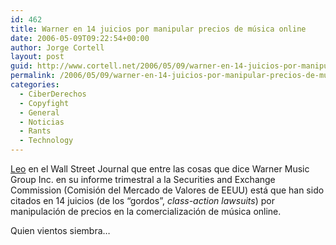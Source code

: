 ```yaml
---
id: 462
title: Warner en 14 juicios por manipular precios de música online
date: 2006-05-09T09:22:54+00:00
author: Jorge Cortell
layout: post
guid: http://www.cortell.net/2006/05/09/warner-en-14-juicios-por-manipular-precios-de-musica-online/
permalink: /2006/05/09/warner-en-14-juicios-por-manipular-precios-de-musica-online/
categories:
  - CiberDerechos
  - Copyfight
  - General
  - Noticias
  - Rants
  - Technology
---
```

[Leo](http://online.wsj.com/article/SB114682777710844792.html?) en el Wall Street Journal que entre las cosas que dice Warner Music Group Inc. en su informe trimestral a la Securities and Exchange Commission (Comisión del Mercado de Valores de EEUU) está que han sido citados en 14 juicios (de los &#8220;gordos&#8221;, _class-action lawsuits_) por manipulación de precios en la comercialización de música online.

Quien vientos siembra&#8230;